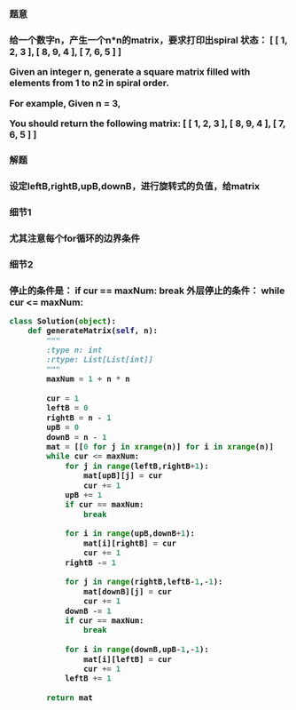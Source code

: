 <h3>题意<h3>
<p>给一个数字n，产生一个n*n的matrix，要求打印出spiral 状态：
[
 [ 1, 2, 3 ],
 [ 8, 9, 4 ],
 [ 7, 6, 5 ]
]

Given an integer n, generate a square matrix filled with elements from 1 to n2 in spiral order.

For example,
Given n = 3,

You should return the following matrix:
[
 [ 1, 2, 3 ],
 [ 8, 9, 4 ],
 [ 7, 6, 5 ]
]

<p>

<h3>解题<h3>
<p>设定leftB,rightB,upB,downB，进行旋转式的负值，给matrix<p>

<h3>细节1<h3>
<p>尤其注意每个for循环的边界条件<p>

<h3>细节2<h3>
<p>停止的条件是： if cur == maxNum:
                 break
外层停止的条件：
 while cur <= maxNum:
<p>

```python
class Solution(object):
    def generateMatrix(self, n):
        """
        :type n: int
        :rtype: List[List[int]]
        """
        maxNum = 1 + n * n
        
        cur = 1
        leftB = 0
        rightB = n - 1
        upB = 0
        downB = n - 1
        mat = [[0 for j in xrange(n)] for i in xrange(n)]
        while cur <= maxNum:
            for j in range(leftB,rightB+1):
                mat[upB][j] = cur
                cur += 1
            upB += 1
            if cur == maxNum:
                break
                
            for i in range(upB,downB+1):
                mat[i][rightB] = cur
                cur += 1
            rightB -= 1
            
            for j in range(rightB,leftB-1,-1):
                mat[downB][j] = cur
                cur += 1
            downB -= 1
            if cur == maxNum:
                break
            
            for i in range(downB,upB-1,-1):
                mat[i][leftB] = cur
                cur += 1
            leftB += 1
        
        return mat
                

```
